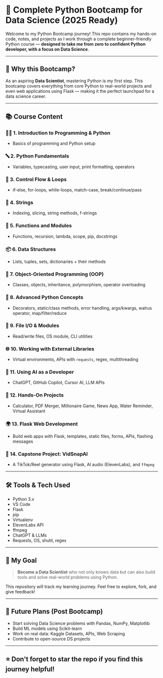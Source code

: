 # 🐍 Complete Python Bootcamp for Data Science (2025 Ready)

Welcome to my Python Bootcamp journey! This repo contains my hands-on code, notes, and projects as I work through a complete beginner-friendly Python course — **designed to take me from zero to confident Python developer, with a focus on Data Science**.

---

## 🚀 Why this Bootcamp?
As an aspiring **Data Scientist**, mastering Python is my first step. This bootcamp covers everything from core Python to real-world projects and even web applications using Flask — making it the perfect launchpad for a data science career.

---

## 📚 Course Content

### 🧑‍💻 1. Introduction to Programming & Python
- Basics of programming and Python setup

### 🔤 2. Python Fundamentals
- Variables, typecasting, user input, print formatting, operators

### 🔁 3. Control Flow & Loops
- if-else, for-loops, while-loops, match-case, break/continue/pass

### 🔡 4. Strings
- Indexing, slicing, string methods, f-strings

### 🧩 5. Functions and Modules
- Functions, recursion, lambda, scope, pip, docstrings

### 📦 6. Data Structures
- Lists, tuples, sets, dictionaries + their methods

### 🧱 7. Object-Oriented Programming (OOP)
- Classes, objects, inheritance, polymorphism, operator overloading

### 🧠 8. Advanced Python Concepts
- Decorators, static/class methods, error handling, args/kwargs, walrus operator, map/filter/reduce

### 📂 9. File I/O & Modules
- Read/write files, OS module, CLI utilities

### 🌐 10. Working with External Libraries
- Virtual environments, APIs with `requests`, regex, multithreading

### 🤖 11. Using AI as a Developer
- ChatGPT, GitHub Copilot, Cursor AI, LLM APIs

### 🧪 12. Hands-On Projects
- Calculator, PDF Merger, Millionaire Game, News App, Water Reminder, Virtual Assistant

### 🌍 13. Flask Web Development
- Build web apps with Flask, templates, static files, forms, APIs, flashing messages

### 📱 14. Capstone Project: VidSnapAI
- A TikTok/Reel generator using Flask, AI audio (ElevenLabs), and `ffmpeg`

---

## 🛠️ Tools & Tech Used
- Python 3.x
- VS Code
- Flask
- pip
- Virtualenv
- ElevenLabs API
- ffmpeg
- ChatGPT & LLMs
- Requests, OS, shutil, regex

---

## 🎯 My Goal

> **Become a Data Scientist** who not only knows data but can also build tools and solve real-world problems using Python.

This repository will track my learning journey. Feel free to explore, fork, and give feedback!

---

## 🧠 Future Plans (Post Bootcamp)
- Start solving Data Science problems with Pandas, NumPy, Matplotlib
- Build ML models using Scikit-learn
- Work on real data: Kaggle Datasets, APIs, Web Scraping
- Contribute to open-source DS projects

---

## ⭐ Don't forget to star the repo if you find this journey helpful!

